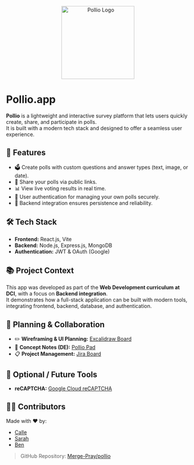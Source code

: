 <div align="center">
  <picture>
    <source media="(prefers-color-scheme: dark)" srcset="./frontend/public/p-logo-w2.svg" />
    <source media="(prefers-color-scheme: light)" srcset="./frontend/public/p-logo-s2.svg" />
    <img src="/icon/p-logo-readme.svg" alt="Pollio Logo" width="200" />
  </picture>
</div>

# Pollio.app

**Pollio** is a lightweight and interactive survey platform that lets users quickly create, share, and participate in polls.  
It is built with a modern tech stack and designed to offer a seamless user experience.

## 🚀 Features

- 🗳️ Create polls with custom questions and answer types (text, image, or date).
- 🔗 Share your polls via public links.
- 📊 View live voting results in real time.
- 🔐 User authentication for managing your own polls securely.
- 💾 Backend integration ensures persistence and reliability.

## 🛠️ Tech Stack

- **Frontend:** React.js, Vite
- **Backend:** Node.js, Express.js, MongoDB
- **Authentication:** JWT & OAuth (Google)

## 📚 Project Context

This app was developed as part of the **Web Development curriculum at DCI**, with a focus on **Backend integration**.  
It demonstrates how a full-stack application can be built with modern tools, integrating frontend, backend, database, and authentication.

## 📌 Planning & Collaboration

- ✏️ **Wireframing & UI Planning:** [Excalidraw Board](https://excalidraw.com/#room=36b555e0400cbc4427af,6YCJAv4LYDVywTVLClpMmw)
- 📒 **Concept Notes (DE):** [Pollio Pad](https://pad.fnord.wtf/pollio_app)
- 📋 **Project Management:** [Jira Board](https://pollio.atlassian.net/)

## 🔐 Optional / Future Tools

- **reCAPTCHA:** [Google Cloud reCAPTCHA](https://cloud.google.com/security/products/recaptcha?hl=de)

## 👨‍💻 Contributors

Made with ❤️ by:

- [Calle](https://github.com/cmgoersch)  
- [Sarah](https://github.com/SarahDomscheit)  
- [Ben](https://github.com/benNurtjipta)

> GitHub Repository: [Merge-Pray/pollio](https://github.com/Merge-Pray/pollio)
